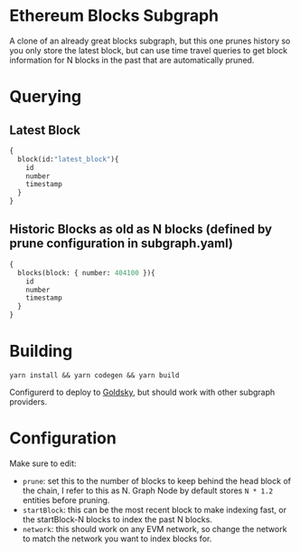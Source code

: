 # Ethereum Blocks Subgraph

A clone of an already great blocks subgraph, but this one prunes history so you only store the latest block, but can use time travel queries to get block information for N blocks in the past that are automatically pruned.

# Querying

## Latest Block
```graphql
{
  block(id:"latest_block"){
    id
    number
    timestamp
  }
}
```

## Historic Blocks as old as N blocks (defined by prune configuration in subgraph.yaml)

```graphql
{
  blocks(block: { number: 404100 }){
    id
    number
    timestamp
  }
}
```

# Building

`yarn install && yarn codegen && yarn build`

Configurerd to deploy to [Goldsky](https://goldsky.com), but should work with other subgraph providers.

# Configuration

Make sure to edit:
- `prune`: set this to the number of blocks to keep behind the head block of the chain, I refer to this as N. Graph Node by default stores `N * 1.2` entities before pruning.
- `startBlock`: this can be the most recent block to make indexing fast, or the startBlock-N blocks to index the past N blocks.
- `network`: this should work on any EVM network, so change the network to match the network you want to index blocks for.
